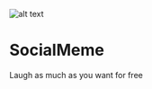 ![alt text](https://firebasestorage.googleapis.com/v0/b/social-meme-c0164.appspot.com/o/app_logo.png?alt=media&token=5108e999-7ccb-44e5-b41e-79a482754294)
# SocialMeme
Laugh as much as you want for free
